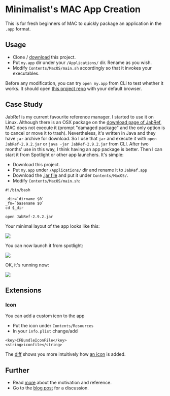 # Minimalist's MAC App Creation

This is for fresh beginners of MAC to quickly package an application in the `.app` format.

## Usage

   * Clone / 
   [download](https://github.com/hupili/min-mac-app/archive/master.zip)
   this project. 
   * Put `my.app` dir under your `/Applications/` dir. 
   Rename as you wish. 
   * Modify `Contents/MacOS/main.sh` accordingly so that it invokes your executables. 

Before any modification, you can try `open my.app` from CLI to test whether it works. 
It should open [this project repo](https://github.com/hupili/min-mac-app/) with your default browser.

## Case Study

JabRef is my current favourite reference manager. 
I started to use it on Linux. 
Although there is an OSX package on the 
[download page of JabRef](http://sourceforge.net/projects/jabref/files/jabref/2.9.2),
MAC does not execute it
(prompt "damaged package" and the only option is to cancel or move it to trash).
Nevertheless, it's written in Java and they have `jar` archive for download. 
So I use that `jar` and execute it with 
`open JabRef-2.9.2.jar`
or
`java -jar JabRef-2.9.2.jar`
from CLI.
After two months' use in this way, I think having an app package is better. 
Then I can start it from Spotlight or other app launchers. 
It's simple:

   * Download this project. 
   * Put `my.app` under `/Applications/` dir and rename it to `JabRef.app`
   * Download the 
   [.jar file](http://sourceforge.net/projects/jabref/files/jabref/2.9.2/)
   and put it under `Contents/MacOS/`.
   * Modify `Contents/MacOS/main.sh`:

```
#!/bin/bash

_dir=`dirname $0`
_fn=`basename $0`
cd $_dir

open JabRef-2.9.2.jar
```

Your minimal layout of the app looks like this:

![](https://raw.github.com/hupili/min-mac-app/master/screenshots/minimal-layout-app.png)

You can now launch it from spotlight: 

![](https://raw.github.com/hupili/min-mac-app/master/screenshots/spotlight.png)

OK, it's running now:

![](https://raw.github.com/hupili/min-mac-app/master/screenshots/jabref-launch.png)

## Extensions

### Icon

You can add a custom icon to the app

   * Put the icon under `Contents/Resources`
   * In your `info.plist` change/add

```
<key>CFBundleIconFile</key>
<string>iconfile</string>
```

The [diff](https://github.com/hupili/min-mac-app/commit/9545018fd1717021141441f93472af1fd89a3177)
shows you more intuitively how 
[an icon](http://findicons.com/icon/58561/mac?id=58719) is added.

## Further 

   * Read 
   [more](https://github.com/hupili/min-mac-app/blob/master/more.md)
   about the motivation and reference.
   * Go to the 
   [blog post](http://hupili.github.io/p--20130424-min-mac-app/)
   for a discussion. 
